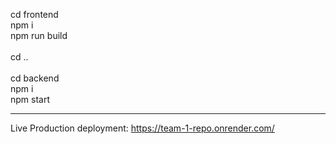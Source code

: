 cd frontend 
<br>
npm i
<br>
npm run build
<br>
<br>
cd ..
<br>
<br>
cd backend
<br>
npm i
<br>
npm start
___
Live Production deployment: https://team-1-repo.onrender.com/
